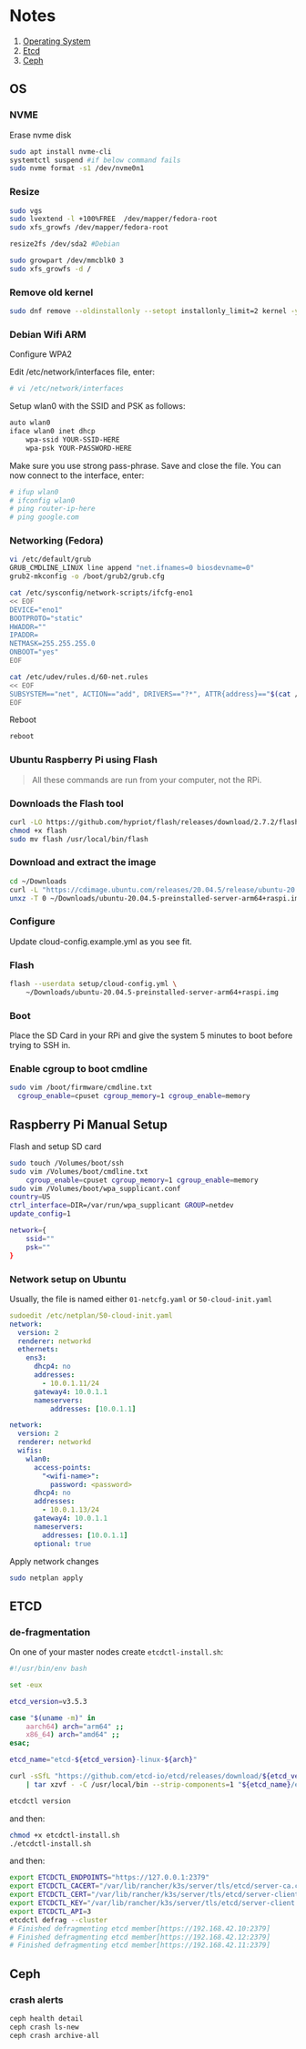 # Notes

1. [Operating System](#os)
2. [Etcd](#etcd)
3. [Ceph](#ceph)

## OS

### NVME

Erase nvme disk

```bash
sudo apt install nvme-cli
systemtctl suspend #if below command fails
sudo nvme format -s1 /dev/nvme0n1
```

### Resize

```bash
sudo vgs
sudo lvextend -l +100%FREE  /dev/mapper/fedora-root
sudo xfs_growfs /dev/mapper/fedora-root
```

```bash
resize2fs /dev/sda2 #Debian
```

```bash
sudo growpart /dev/mmcblk0 3
sudo xfs_growfs -d /
```

### Remove old kernel

```bash
sudo dnf remove --oldinstallonly --setopt installonly_limit=2 kernel -y
```

### Debian Wifi ARM

Configure WPA2

Edit /etc/network/interfaces file, enter:

```bash
# vi /etc/network/interfaces
```

Setup wlan0 with the SSID and PSK as follows:

```bash
auto wlan0
iface wlan0 inet dhcp
    wpa-ssid YOUR-SSID-HERE
    wpa-psk YOUR-PASSWORD-HERE
```

Make sure you use strong pass-phrase. Save and close the file. You can now connect to the interface, enter:

```bash
# ifup wlan0
# ifconfig wlan0
# ping router-ip-here
# ping google.com
```

### Networking (Fedora)

```bash
vi /etc/default/grub
GRUB_CMDLINE_LINUX line append "net.ifnames=0 biosdevname=0"
grub2-mkconfig -o /boot/grub2/grub.cfg
```

```bash
cat /etc/sysconfig/network-scripts/ifcfg-eno1
<< EOF
DEVICE="eno1"
BOOTPROTO="static"
HWADDR=""
IPADDR=
NETMASK=255.255.255.0
ONBOOT="yes"
EOF
```

```bash
cat /etc/udev/rules.d/60-net.rules
<< EOF
SUBSYSTEM=="net", ACTION=="add", DRIVERS=="?*", ATTR{address}=="$(cat /sys/class/net/enp3s0/address)", ATTR{dev_id}=="0x0", ATTR{type}=="1", KERNEL=="eth*", NAME="eno1"
EOF
```

Reboot

```bash
reboot
```

### Ubuntu Raspberry Pi using Flash

> All these commands are run from your computer, not the RPi.

### Downloads the Flash tool

```bash
curl -LO https://github.com/hypriot/flash/releases/download/2.7.2/flash
chmod +x flash
sudo mv flash /usr/local/bin/flash
```

### Download and extract the image

```bash
cd ~/Downloads
curl -L "https://cdimage.ubuntu.com/releases/20.04.5/release/ubuntu-20.04.5-preinstalled-server-arm64+raspi.img.xz" -o ubuntu-20.04.5-preinstalled-server-arm64+raspi.img.xz
unxz -T 0 ~/Downloads/ubuntu-20.04.5-preinstalled-server-arm64+raspi.img.xz
```

### Configure

Update cloud-config.example.yml as you see fit.

### Flash

```bash
flash --userdata setup/cloud-config.yml \
    ~/Downloads/ubuntu-20.04.5-preinstalled-server-arm64+raspi.img
```

### Boot

Place the SD Card in your RPi and give the system 5 minutes to boot before trying to SSH in.

### Enable cgroup to boot cmdline

```bash
sudo vim /boot/firmware/cmdline.txt
  cgroup_enable=cpuset cgroup_memory=1 cgroup_enable=memory
```

## Raspberry Pi Manual Setup

Flash and setup SD card

```bash
sudo touch /Volumes/boot/ssh
sudo vim /Volumes/boot/cmdline.txt
    cgroup_enable=cpuset cgroup_memory=1 cgroup_enable=memory
sudo vim /Volumes/boot/wpa_supplicant.conf
country=US
ctrl_interface=DIR=/var/run/wpa_supplicant GROUP=netdev
update_config=1

network={
    ssid=""
    psk=""
}
```

### Network setup on Ubuntu

Usually, the file is named either `01-netcfg.yaml` or `50-cloud-init.yaml`

```yaml
sudoedit /etc/netplan/50-cloud-init.yaml
network:
  version: 2
  renderer: networkd
  ethernets:
    ens3:
      dhcp4: no
      addresses:
        - 10.0.1.11/24
      gateway4: 10.0.1.1
      nameservers:
          addresses: [10.0.1.1]
```

```yaml
network:
  version: 2
  renderer: networkd
  wifis:
    wlan0:
      access-points:
        "<wifi-name>":
          password: <password>
      dhcp4: no
      addresses:
        - 10.0.1.13/24
      gateway4: 10.0.1.1
      nameservers:
        addresses: [10.0.1.1]
      optional: true
```

Apply network changes

```bash
sudo netplan apply
```

## ETCD

### de-fragmentation

On one of your master nodes create `etcdctl-install.sh`:

```bash
#!/usr/bin/env bash

set -eux

etcd_version=v3.5.3

case "$(uname -m)" in
    aarch64) arch="arm64" ;;
    x86_64) arch="amd64" ;;
esac;

etcd_name="etcd-${etcd_version}-linux-${arch}"

curl -sSfL "https://github.com/etcd-io/etcd/releases/download/${etcd_version}/${etcd_name}.tar.gz" \
    | tar xzvf - -C /usr/local/bin --strip-components=1 "${etcd_name}/etcdctl"

etcdctl version
```

and then:

```bash
chmod +x etcdctl-install.sh
./etcdctl-install.sh
```

and then:

```bash
export ETCDCTL_ENDPOINTS="https://127.0.0.1:2379"
export ETCDCTL_CACERT="/var/lib/rancher/k3s/server/tls/etcd/server-ca.crt"
export ETCDCTL_CERT="/var/lib/rancher/k3s/server/tls/etcd/server-client.crt"
export ETCDCTL_KEY="/var/lib/rancher/k3s/server/tls/etcd/server-client.key"
export ETCDCTL_API=3
etcdctl defrag --cluster
# Finished defragmenting etcd member[https://192.168.42.10:2379]
# Finished defragmenting etcd member[https://192.168.42.12:2379]
# Finished defragmenting etcd member[https://192.168.42.11:2379]
```

## Ceph

### crash alerts

```bash
ceph health detail
ceph crash ls-new
ceph crash archive-all
```
